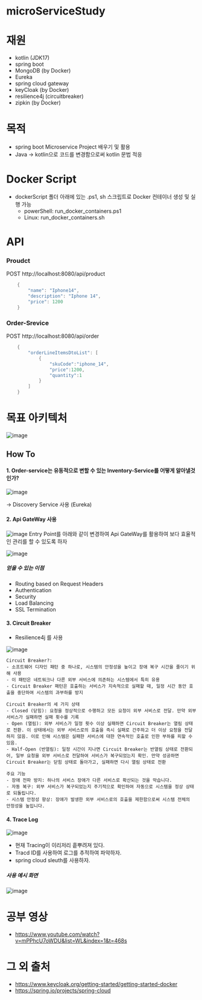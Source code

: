 # microServiceStudy
# 재원
- kotlin (JDK17)
- spring boot
- MongoDB (by Docker)
- Eureka
- spring cloud gateway
- keyCloak (by Docker)
- resilience4j (circuitbreaker)
- zipkin (by Docker)

# 목적
- spring boot Microservice Project 배우기 및 활용
- Java -> kotlin으로 코드를 변경함으로써 kotlin 문법 적응

# Docker Script
- dockerScript 폴더 아래에 있는 .ps1, sh 스크립트로 Docker 컨테이너 생성 및 실행 가능
  - powerShell: run_docker_containers.ps1
  - Linux: run_docker_containers.sh

# API
### Proudct

POST http://localhost:8080/api/product
```java
    {
        "name": "Iphone14",
        "description": "Iphone 14",
        "price": 1200
    }
```

### Order-Srevice

POST http://localhost:8080/api/order
```java
    {
        "orderLineItemsDtoList": [
            {
                "skuCode":"iphone_14",
                "price":1200,
                "quantity":1
            }
        ]
    }
```

# 목표 아키텍처
![image](https://github.com/user-attachments/assets/a4a9ef9b-fe4f-4b73-8a66-c4083452ebe3)


## How To
#### 1. Order-service는 유동적으로 변할 수 있는 Inventory-Service를 어떻게 알아낼것인가?
![image](https://github.com/KYUHEON-LEE-94/microServiceStudy/assets/101496219/22ef289f-788a-4a31-9165-35e6667b0d3a)

-> Discovery Service 사용 (Eureka)

#### 2. Api GateWay 사용
![image](https://github.com/user-attachments/assets/6e8351bb-7d57-43eb-a46a-2c62300c89cf)
Entry Point를 아래와 같이 변경하여 Api GateWay를 활용하여 보다 효율적인 관리를 할 수 있도록 하자

![image](https://github.com/user-attachments/assets/4ed56f1e-a177-4d83-9161-1146013459f9)

##### 얻을 수 있는 이점
- Routing based on Request Headers
- Authentication
- Security
- Load Balancing
- SSL Termination

#### 3. Circuit Breaker
- Resilience4j 를 사용
  
![image](https://github.com/user-attachments/assets/c9cf7125-7ceb-4eca-9d2f-41818b353052)
```
Circuit Breaker?:
- 소프트웨어 디자인 패턴 중 하나로, 시스템의 안정성을 높이고 장애 복구 시간을 줄이기 위해 사용
- 이 패턴은 네트워크나 다른 외부 서비스에 의존하는 시스템에서 특히 유용
- Circuit Breaker 패턴은 호출하는 서비스가 지속적으로 실패할 때, 일정 시간 동안 호출을 중단하여 시스템의 과부하를 방지

Circuit Breaker의 세 가지 상태
- Closed (닫힘): 요청을 정상적으로 수행하고 모든 요청이 외부 서비스로 전달. 만약 외부 서비스가 실패하면 실패 횟수를 기록
- Open (열림): 외부 서비스가 일정 횟수 이상 실패하면 Circuit Breaker는 열림 상태로 전환. 이 상태에서는 외부 서비스로의 호출을 즉시 실패로 간주하고 더 이상 요청을 전달하지 않음. 이로 인해 시스템은 실패한 서비스에 대한 연속적인 호출로 인한 부하를 피할 수 있음.
- Half-Open (반열림): 일정 시간이 지나면 Circuit Breaker는 반열림 상태로 전환되어, 일부 요청을 외부 서비스로 전달하여 서비스가 복구되었는지 확인. 만약 성공하면 Circuit Breaker는 닫힘 상태로 돌아가고, 실패하면 다시 열림 상태로 전환

주요 기능
- 장애 전파 방지: 하나의 서비스 장애가 다른 서비스로 확산되는 것을 막습니다.
- 자동 복구: 외부 서비스가 복구되었는지 주기적으로 확인하여 자동으로 시스템을 정상 상태로 되돌립니다.
- 시스템 안정성 향상: 장애가 발생한 외부 서비스로의 호출을 제한함으로써 시스템 전체의 안정성을 높입니다.
```

#### 4. Trace Log
![image](https://github.com/user-attachments/assets/9a437bc6-7448-4f16-b96e-032ef8d62bbb)

- 현재 Tracing이 이리저리 흩뿌려져 있다.
- Tracd ID를 사용하여 로그를 추적하여 파악하자.
- spring cloud sleuth를 사용하자.

##### 사용 예시 화면
![image](https://github.com/user-attachments/assets/1d26c155-8704-443f-99c4-d36674fd6cea)




# 공부 영상
- https://www.youtube.com/watch?v=mPPhcU7oWDU&list=WL&index=1&t=468s

# 그 외 출처
- https://www.keycloak.org/getting-started/getting-started-docker
- https://spring.io/projects/spring-cloud

